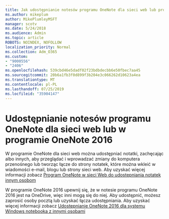 ```yaml
---
title: Jak udostępnianie notesów programu OneNote dla sieci web lub programu OneNote 2016
ms.author: mikeplum
author: MikePlumleyMSFT
manager: scotv
ms.date: 5/24/2018
ms.audience: Admin
ms.topic: article
ROBOTS: NOINDEX, NOFOLLOW
localization_priority: Normal
ms.collection: Adm_O365
ms.custom:
- "9000556"
- "2406"
ms.openlocfilehash: 539cbd46e5dadf02f23bdbdecbb6e50fbec7aa45
ms.sourcegitcommit: 20b6a1fb3f0d899f3b204e3c066262d10623a4ea
ms.translationtype: MT
ms.contentlocale: pl-PL
ms.lasthandoff: 07/25/2019
ms.locfileid: "35904147"
---
```

# <a name="share-notebooks-in-onenote-for-the-web-or-onenote-2016"></a>Udostępnianie notesów programu OneNote dla sieci web lub w programie OneNote 2016

W programie OneNote dla sieci web można udostępniać notatki, zachęcając albo innych, aby przeglądać i wprowadzać zmiany do komputera przenośnego lub tworząc łącze do strony notatek, które można wkleić w wiadomości e-mail, blogu lub strony sieci web. Aby uzyskać więcej informacji zobacz [Program OneNote w sieci Web do udostępniania notatek innym osobom](https://support.office.com/article/D3481FBE-E06C-4883-B7E9-B2EE9F38AED3)

W programie OneNote 2016 upewnij się, że w notesie programu OneNote 2016 jest na OneDrive, więc inni mogą się do niej. Aby udostępnić, możesz zaprosić osoby pocztą lub uzyskać łącza udostępniania. Aby uzyskać więcej informacji zobacz [Udostępnianie OneNote 2016 dla systemu Windows notebooka z innymi osobami](https://support.office.com/article/d14b6033-7a95-4536-9216-bb0a5e0f8285)